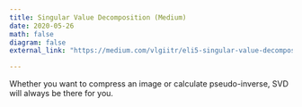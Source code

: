```yaml
---
title: Singular Value Decomposition (Medium)
date: 2020-05-26
math: false
diagram: false
external_link: "https://medium.com/vlgiitr/eli5-singular-value-decomposition-svd-955c151f9907"

---
```

Whether you want to compress an image or calculate pseudo-inverse, SVD will always be there for you.

